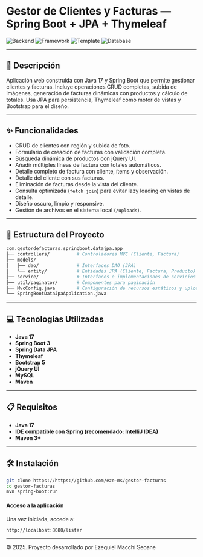 # Gestor de Clientes y Facturas — Spring Boot + JPA + Thymeleaf

![Backend](https://img.shields.io/badge/backend-Java%2017-orange?style=flat-square)
![Framework](https://img.shields.io/badge/framework-Spring%20Boot-6db33f?style=flat-square)
![Template](https://img.shields.io/badge/frontend-Thymeleaf-blue?style=flat-square)
![Database](https://img.shields.io/badge/database-H2--MySQL-lightgrey?style=flat-square)

---

## 📄 Descripción

Aplicación web construida con Java 17 y Spring Boot que permite gestionar clientes y facturas. Incluye operaciones CRUD completas, subida de imágenes, generación de facturas dinámicas con productos y cálculo de totales. Usa JPA para persistencia, Thymeleaf como motor de vistas y Bootstrap para el diseño.

---

## ✨ Funcionalidades

- CRUD de clientes con región y subida de foto.
- Formulario de creación de facturas con validación completa.
- Búsqueda dinámica de productos con jQuery UI.
- Añadir múltiples líneas de factura con totales automáticos.
- Detalle completo de factura con cliente, ítems y observación.
- Detalle del cliente con sus facturas.
- Eliminación de facturas desde la vista del cliente.
- Consulta optimizada (`fetch join`) para evitar lazy loading en vistas de detalle.
- Diseño oscuro, limpio y responsive.
- Gestión de archivos en el sistema local (`/uploads`).

---

## 🧱 Estructura del Proyecto

```bash
com.gestordefacturas.springboot.datajpa.app
├── controllers/          # Controladores MVC (Cliente, Factura)
├── models/
│   ├── dao/              # Interfaces DAO (JPA)
│   └── entity/           # Entidades JPA (Cliente, Factura, Producto)
├── service/              # Interfaces e implementaciones de servicios
├── util/paginator/       # Componentes para paginación
├── MvcConfig.java        # Configuración de recursos estáticos y uploads
└── SpringBootDataJpaApplication.java

```
---

## 💻 Tecnologías Utilizadas

- **Java 17**
- **Spring Boot 3**
- **Spring Data JPA** 
- **Thymeleaf** 
- **Bootstrap 5** 
- **jQuery UI**
- **MySQL**
- **Maven**
---

## 📋 Requisitos

- **Java 17** 
- **IDE compatible con Spring (recomendado: IntelliJ IDEA)**
- **Maven 3+**

---

## 🛠️ Instalación
```bash
git clone https://https://github.com/eze-ms/gestor-facturas
cd gestor-facturas
mvn spring-boot:run
```

#### Acceso a la aplicación
Una vez iniciada, accede a:
```bash
http://localhost:8080/listar

```

---

© 2025. Proyecto desarrollado por Ezequiel Macchi Seoane